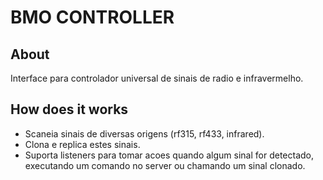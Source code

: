 
BMO CONTROLLER
==============

About
-----

Interface para controlador universal de sinais de radio e infravermelho.

How does it works
-----------------

* Scaneia sinais de diversas origens (rf315, rf433, infrared).
* Clona e replica estes sinais.
* Suporta listeners para tomar acoes quando algum sinal for detectado, executando um comando no server ou chamando um sinal clonado.

